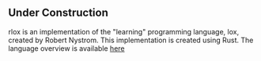 ## Under Construction

rlox is an implementation of the "learning" programming language, lox, created by Robert Nystrom.  This implementation is created using Rust.
The language overview is available [here](https://craftinginterpreters.com/the-lox-language.html)


